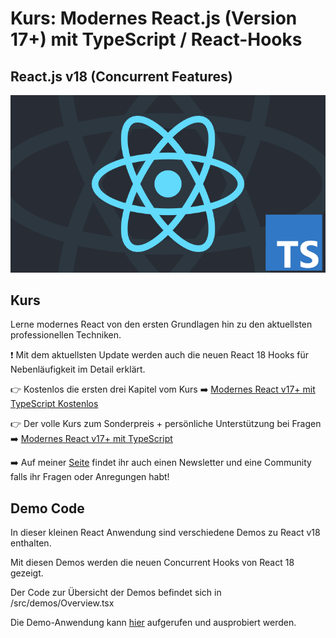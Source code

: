 # Kurs: Modernes React.js (Version 17+) mit TypeScript / React-Hooks
## React.js v18 (Concurrent Features)

![Bild](/public/assets/kurs.png)

## Kurs

Lerne modernes React von den ersten Grundlagen hin zu den aktuellsten professionellen Techniken.

:exclamation: Mit dem aktuellsten Update werden auch die neuen React 18 Hooks für Nebenläufigkeit im Detail erklärt.

:point_right: Kostenlos die ersten drei Kapitel vom Kurs :arrow_right: [Modernes React v17+ mit TypeScript Kostenlos](https://cutt.ly/kwfpDykf)

:point_right: Der volle Kurs zum Sonderpreis + persönliche Unterstützung bei Fragen :arrow_right: [Modernes React v17+ mit TypeScript](https://cutt.ly/nwfpD1Xi)

:arrow_right: Auf meiner [Seite](https://cutt.ly/0wdolpRu) findet ihr auch einen Newsletter und eine Community falls ihr Fragen oder Anregungen habt!

## Demo Code

In dieser kleinen React Anwendung sind verschiedene Demos zu React v18 enthalten.

Mit diesen Demos werden die neuen Concurrent Hooks von React 18 gezeigt.

Der Code zur Übersicht der Demos befindet sich in /src/demos/Overview.tsx

Die Demo-Anwendung kann [hier](https://dimader.github.io/react_18_demo/) aufgerufen und ausprobiert werden.